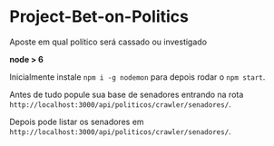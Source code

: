 # Project-Bet-on-Politics

Aposte em qual político será cassado ou investigado

**node > 6**

Inicialmente instale `npm i -g nodemon` para depois rodar o `npm start`.

Antes de tudo popule sua base de senadores entrando na rota `http://localhost:3000/api/politicos/crawler/senadores/`.

Depois pode listar os senadores em `http://localhost:3000/api/politicos/crawler/senadores/`.

